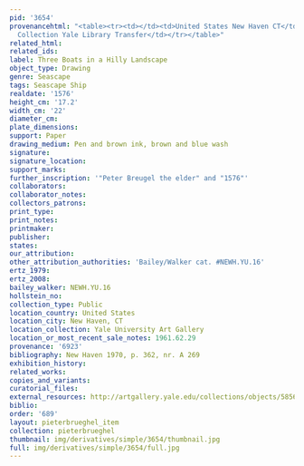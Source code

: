 ```yaml
---
pid: '3654'
provenancehtml: "<table><tr><td></td><td>United States New Haven CT</td><td>Egmont
  Collection Yale Library Transfer</td></tr></table>"
related_html:
related_ids:
label: Three Boats in a Hilly Landscape
object_type: Drawing
genre: Seascape
tags: Seascape Ship
realdate: '1576'
height_cm: '17.2'
width_cm: '22'
diameter_cm:
plate_dimensions:
support: Paper
drawing_medium: Pen and brown ink, brown and blue wash
signature:
signature_location:
support_marks:
further_inscription: '"Peter Breugel the elder" and "1576"'
collaborators:
collaborator_notes:
collectors_patrons:
print_type:
print_notes:
printmaker:
publisher:
states:
our_attribution:
other_attribution_authorities: 'Bailey/Walker cat. #NEWH.YU.16'
ertz_1979:
ertz_2008:
bailey_walker: NEWH.YU.16
hollstein_no:
collection_type: Public
location_country: United States
location_city: New Haven, CT
location_collection: Yale University Art Gallery
location_or_most_recent_sale_notes: 1961.62.29
provenance: '6923'
bibliography: New Haven 1970, p. 362, nr. A 269
exhibition_history:
related_works:
copies_and_variants:
curatorial_files:
external_resources: http://artgallery.yale.edu/collections/objects/58565
biblio:
order: '689'
layout: pieterbrueghel_item
collection: pieterbrueghel
thumbnail: img/derivatives/simple/3654/thumbnail.jpg
full: img/derivatives/simple/3654/full.jpg
---
```

